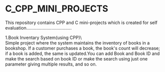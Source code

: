 # C_CPP_MINI_PROJECTS
This repository contains CPP and C mini-projects which is created for self evaluation....................................

1.Book Inventary System(using CPP)\   
Simple project where the system maintains the inventory of books in a bookshop. If a customer purchases a book, the book's count will decrease; if a book is added, the same is updated.You can add Book  and Book ID and make the search based on book ID or make the search using just one parameter giving multiple results, and so on.
